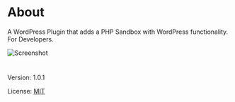 # About

A WordPress Plugin that adds a PHP Sandbox with WordPress functionality. For Developers.

![Screenshot](https://i.imgur.com/5PYnf3a.png)

#
Version: 1.0.1

License: [MIT](https://github.com/vladlu/codebox/blob/master/LICENSE)
